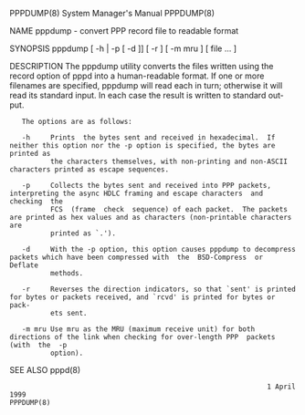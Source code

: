 PPPDUMP(8)                                                    System Manager's Manual                                                   PPPDUMP(8)

NAME
       pppdump - convert PPP record file to readable format

SYNOPSIS
       pppdump [ -h | -p [ -d ]] [ -r ] [ -m mru ] [ file ...  ]

DESCRIPTION
       The  pppdump utility converts the files written using the record option of pppd into a human-readable format.  If one or more filenames are
       specified, pppdump will read each in turn; otherwise it will read its standard input.  In each case the result is written to standard  out‐
       put.

       The options are as follows:

       -h     Prints  the bytes sent and received in hexadecimal.  If neither this option nor the -p option is specified, the bytes are printed as
              the characters themselves, with non-printing and non-ASCII characters printed as escape sequences.

       -p     Collects the bytes sent and received into PPP packets, interpreting the async HDLC framing and escape characters  and  checking  the
              FCS  (frame  check  sequence) of each packet.  The packets are printed as hex values and as characters (non-printable characters are
              printed as `.').

       -d     With the -p option, this option causes pppdump to decompress packets which have been compressed with  the  BSD-Compress  or  Deflate
              methods.

       -r     Reverses the direction indicators, so that `sent' is printed for bytes or packets received, and `rcvd' is printed for bytes or pack‐
              ets sent.

       -m mru Use mru as the MRU (maximum receive unit) for both directions of the link when checking for over-length PPP  packets  (with  the  -p
              option).

SEE ALSO
       pppd(8)

                                                                   1 April 1999                                                         PPPDUMP(8)
